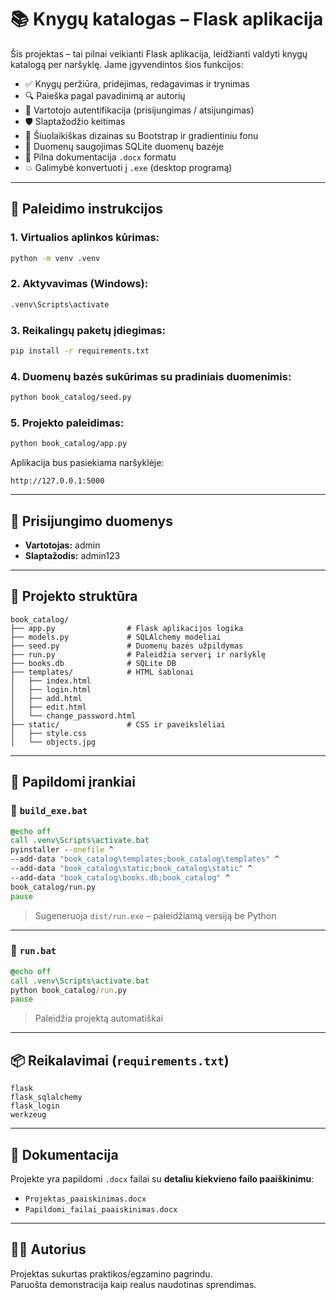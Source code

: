 
# 📚 Knygų katalogas – Flask aplikacija 

Šis projektas – tai pilnai veikianti Flask aplikacija, leidžianti valdyti knygų katalogą per naršyklę. Jame įgyvendintos šios funkcijos:

- ✅ Knygų peržiūra, pridėjimas, redagavimas ir trynimas
- 🔍 Paieška pagal pavadinimą ar autorių
- 🔐 Vartotojo autentifikacija (prisijungimas / atsijungimas)
- 🛡️ Slaptažodžio keitimas
- 🎨 Šiuolaikiškas dizainas su Bootstrap ir gradientiniu fonu
- 💾 Duomenų saugojimas SQLite duomenų bazėje
- 🧾 Pilna dokumentacija `.docx` formatu
- 💥 Galimybė konvertuoti į `.exe` (desktop programą)

---

## 🚀 Paleidimo instrukcijos

### 1. Virtualios aplinkos kūrimas:

```bash
python -m venv .venv
```

### 2. Aktyvavimas (Windows):

```bash
.venv\Scripts\activate
```

### 3. Reikalingų paketų įdiegimas:

```bash
pip install -r requirements.txt
```

### 4. Duomenų bazės sukūrimas su pradiniais duomenimis:

```bash
python book_catalog/seed.py
```

### 5. Projekto paleidimas:

```bash
python book_catalog/app.py
```

Aplikacija bus pasiekiama naršyklėje:
```
http://127.0.0.1:5000
```

---

## 🔐 Prisijungimo duomenys

- **Vartotojas:** admin
- **Slaptažodis:** admin123

---

## 📂 Projekto struktūra

```
book_catalog/
├── app.py                # Flask aplikacijos logika
├── models.py             # SQLAlchemy modeliai
├── seed.py               # Duomenų bazės užpildymas
├── run.py                # Paleidžia serverį ir naršyklę
├── books.db              # SQLite DB
├── templates/            # HTML šablonai
│   ├── index.html
│   ├── login.html
│   ├── add.html
│   ├── edit.html
│   └── change_password.html
├── static/               # CSS ir paveikslėliai
│   ├── style.css
│   └── objects.jpg
```

---

## 🧰 Papildomi įrankiai

### 🔹 `build_exe.bat`

```bat
@echo off
call .venv\Scripts\activate.bat
pyinstaller --onefile ^
--add-data "book_catalog\templates;book_catalog\templates" ^
--add-data "book_catalog\static;book_catalog\static" ^
--add-data "book_catalog\books.db;book_catalog" ^
book_catalog/run.py
pause
```

> Sugeneruoja `dist/run.exe` – paleidžiamą versiją be Python

---

### 🔹 `run.bat`

```bat
@echo off
call .venv\Scripts\activate.bat
python book_catalog/run.py
pause
```

> Paleidžia projektą automatiškai

---

## 📦 Reikalavimai (`requirements.txt`)

```
flask
flask_sqlalchemy
flask_login
werkzeug
```

---

## 📄 Dokumentacija

Projekte yra papildomi `.docx` failai su **detaliu kiekvieno failo paaiškinimu**:

- `Projektas_paaiskinimas.docx`
- `Papildomi_failai_paaiskinimas.docx`

---

## 👨‍💻 Autorius

Projektas sukurtas praktikos/egzamino pagrindu.  
Paruošta  demonstracija kaip realus naudotinas sprendimas.
